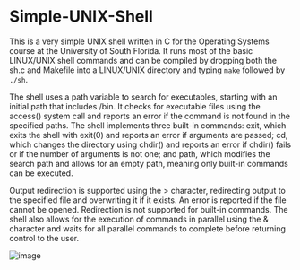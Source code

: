 # Simple-UNIX-Shell
This is a very simple UNIX shell written in C for the Operating Systems course at the University of South Florida. It runs most of the basic LINUX/UNIX shell commands and can be compiled by dropping both the sh.c and Makefile into a LINUX/UNIX directory and typing ```make``` followed by ```./sh```.

The shell uses a path variable to search for executables, starting with an initial path that includes /bin. It checks for executable files using the access() system call and reports an error if the command is not found in the specified paths. The shell implements three built-in commands: exit, which exits the shell with exit(0) and reports an error if arguments are passed; cd, which changes the directory using chdir() and reports an error if chdir() fails or if the number of arguments is not one; and path, which modifies the search path and allows for an empty path, meaning only built-in commands can be executed.

Output redirection is supported using the > character, redirecting output to the specified file and overwriting it if it exists. An error is reported if the file cannot be opened. Redirection is not supported for built-in commands. The shell also allows for the execution of commands in parallel using the & character and waits for all parallel commands to complete before returning control to the user.

![image](https://github.com/HZekriDEV/Simple-UNIX-Shell/assets/62521050/9291331e-548b-4c18-bf65-b3f389001c85)

